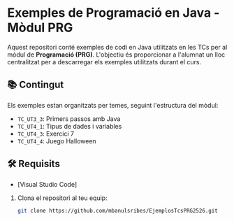 # Exemples de Programació en Java - Mòdul PRG

Aquest repositori conté exemples de codi en Java utilitzats en les TCs per al mòdul de **Programació (PRG)**. L'objectiu és proporcionar a l'alumnat un lloc centralitzat per a descarregar els exemples utilitzats durant el curs.

## 📚 Contingut

Els exemples estan organitzats per temes, seguint l'estructura del mòdul:

- `TC_UT3_3`: Primers passos amb Java
- `TC_UT4_1`: Tipus de dades i variables
- `TC_UT4_3`: Exercici 7
- `TC_UT4_4`: Juego Halloween


## 🛠 Requisits

- [Visual Studio Code]
1. Clona el repositori al teu equip:

   ```bash
   git clone https://github.com/mbanulsribes/EjemplosTcsPRG2526.git
   ```
  